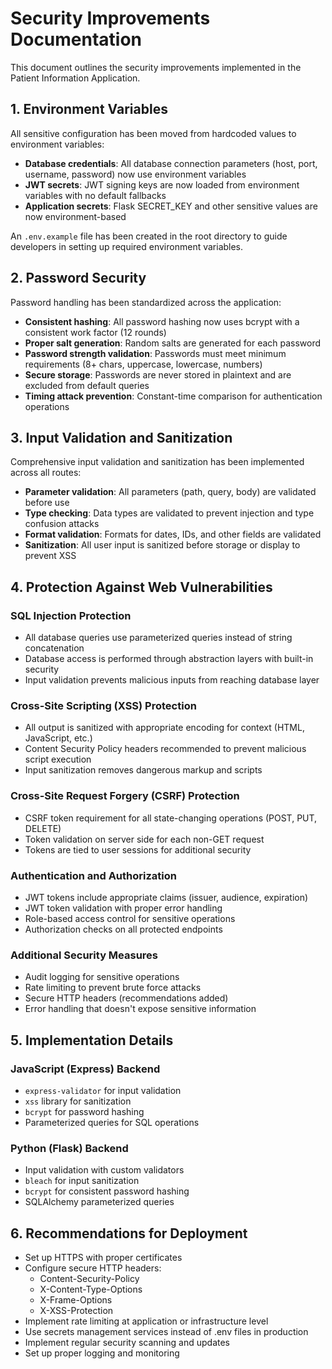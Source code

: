 # Security Improvements Documentation

This document outlines the security improvements implemented in the Patient Information Application.

## 1. Environment Variables

All sensitive configuration has been moved from hardcoded values to environment variables:

- **Database credentials**: All database connection parameters (host, port, username, password) now use environment variables
- **JWT secrets**: JWT signing keys are now loaded from environment variables with no default fallbacks
- **Application secrets**: Flask SECRET_KEY and other sensitive values are now environment-based

An `.env.example` file has been created in the root directory to guide developers in setting up required environment variables.

## 2. Password Security

Password handling has been standardized across the application:

- **Consistent hashing**: All password hashing now uses bcrypt with a consistent work factor (12 rounds)
- **Proper salt generation**: Random salts are generated for each password
- **Password strength validation**: Passwords must meet minimum requirements (8+ chars, uppercase, lowercase, numbers)
- **Secure storage**: Passwords are never stored in plaintext and are excluded from default queries
- **Timing attack prevention**: Constant-time comparison for authentication operations

## 3. Input Validation and Sanitization

Comprehensive input validation and sanitization has been implemented across all routes:

- **Parameter validation**: All parameters (path, query, body) are validated before use
- **Type checking**: Data types are validated to prevent injection and type confusion attacks
- **Format validation**: Formats for dates, IDs, and other fields are validated
- **Sanitization**: All user input is sanitized before storage or display to prevent XSS

## 4. Protection Against Web Vulnerabilities

### SQL Injection Protection
- All database queries use parameterized queries instead of string concatenation
- Database access is performed through abstraction layers with built-in security
- Input validation prevents malicious inputs from reaching database layer

### Cross-Site Scripting (XSS) Protection
- All output is sanitized with appropriate encoding for context (HTML, JavaScript, etc.)
- Content Security Policy headers recommended to prevent malicious script execution
- Input sanitization removes dangerous markup and scripts

### Cross-Site Request Forgery (CSRF) Protection
- CSRF token requirement for all state-changing operations (POST, PUT, DELETE)
- Token validation on server side for each non-GET request
- Tokens are tied to user sessions for additional security

### Authentication and Authorization
- JWT tokens include appropriate claims (issuer, audience, expiration)
- JWT token validation with proper error handling
- Role-based access control for sensitive operations
- Authorization checks on all protected endpoints

### Additional Security Measures
- Audit logging for sensitive operations
- Rate limiting to prevent brute force attacks
- Secure HTTP headers (recommendations added)
- Error handling that doesn't expose sensitive information

## 5. Implementation Details

### JavaScript (Express) Backend
- `express-validator` for input validation
- `xss` library for sanitization
- `bcrypt` for password hashing
- Parameterized queries for SQL operations

### Python (Flask) Backend
- Input validation with custom validators
- `bleach` for input sanitization
- `bcrypt` for consistent password hashing
- SQLAlchemy parameterized queries

## 6. Recommendations for Deployment

- Set up HTTPS with proper certificates
- Configure secure HTTP headers:
  - Content-Security-Policy
  - X-Content-Type-Options
  - X-Frame-Options
  - X-XSS-Protection
- Implement rate limiting at application or infrastructure level
- Use secrets management services instead of .env files in production
- Implement regular security scanning and updates
- Set up proper logging and monitoring